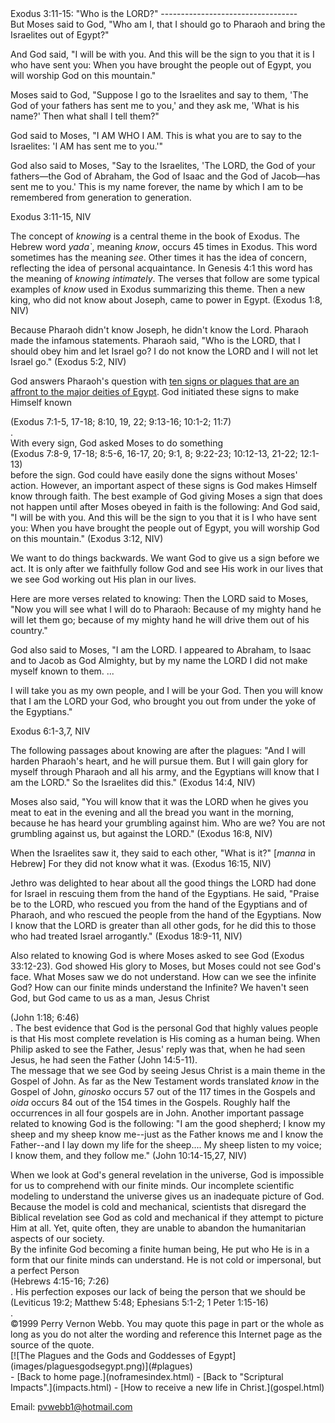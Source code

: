  <head> <title>(PVW) Exodus 3:11-15: "Who is the LORD?"</title> <meta content="IE=9" http-equiv="X-UA-Compatible"></meta> <link href="css/page_style.css" rel="stylesheet" type="text/css"></link> </head><body> <a name="top"></a><div class="page_style"> Exodus 3:11-15: "Who is the LORD?"
----------------------------------

<div class="p">But Moses said to God, "Who am I, that I should go to Pharaoh and bring the Israelites out of Egypt?"

And God said, "I will be with you. And this will be the sign to you that it is I who have sent you: When you have brought the people out of Egypt, you will worship God on this mountain."

Moses said to God, "Suppose I go to the Israelites and say to them, 'The God of your fathers has sent me to you,' and they ask me, 'What is his name?' Then what shall I tell them?"

God said to Moses, "I AM WHO I AM. This is what you are to say to the Israelites: 'I AM has sent me to you.'"

God also said to Moses, "Say to the Israelites, 'The LORD, the God of your fathers—the God of Abraham, the God of Isaac and the God of Jacob—has sent me to you.' This is my name forever, the name by which I am to be remembered from generation to generation.

 Exodus 3:11-15, NIV</div><div class="p">The concept of *knowing* is a central theme in the book of Exodus. The Hebrew word *yada`*, meaning *know*, occurs 45 times in Exodus. This word sometimes has the meaning *see*. Other times it has the idea of concern, reflecting the idea of personal acquaintance. In Genesis 4:1 this word has the meaning of *knowing intimately*. The verses that follow are some typical examples of *know* used in Exodus summarizing this theme. Then a new king, who did not know about Joseph, came to power in Egypt. (Exodus 1:8, NIV)

 Because Pharaoh didn't know Joseph, he didn't know the Lord. Pharaoh made the infamous statements. Pharaoh said, "Who is the LORD, that I should obey him and let Israel go? I do not know the LORD and I will not let Israel go." (Exodus 5:2, NIV)

 <a name="plagues"></a>God answers Pharaoh's question with [ten signs or plagues that are an affront to the major deities of Egypt](#chart). God initiated these signs to make Himself known<div class="footnote">(Exodus 7:1-5, 17-18; 8:10, 19, 22; 9:13-16; 10:1-2; 11:7)</div>.</div><div class="p">With every sign, God asked Moses to do something<div class="footnote">(Exodus 7:8-9, 17-18; 8:5-6, 16-17, 20; 9:1, 8; 9:22-23; 10:12-13, 21-22; 12:1-13)</div> before the sign. God could have easily done the signs without Moses' action. However, an important aspect of these signs is God makes Himself know through faith. The best example of God giving Moses a sign that does not happen until after Moses obeyed in faith is the following: And God said, "I will be with you. And this will be the sign to you that it is I who have sent you: When you have brought the people out of Egypt, you will worship God on this mountain." (Exodus 3:12, NIV)

 We want to do things backwards. We want God to give us a sign before we act. It is only after we faithfully follow God and see His work in our lives that we see God working out His plan in our lives.</div><div class="p">Here are more verses related to knowing: Then the LORD said to Moses, "Now you will see what I will do to Pharaoh: Because of my mighty hand he will let them go; because of my mighty hand he will drive them out of his country."

God also said to Moses, "I am the LORD. I appeared to Abraham, to Isaac and to Jacob as God Almighty, but by my name the LORD I did not make myself known to them. ...

I will take you as my own people, and I will be your God. Then you will know that I am the LORD your God, who brought you out from under the yoke of the Egyptians."

 Exodus 6:1-3,7, NIV</div><div class="p">The following passages about knowing are after the plagues: "And I will harden Pharaoh's heart, and he will pursue them. But I will gain glory for myself through Pharaoh and all his army, and the Egyptians will know that I am the LORD." So the Israelites did this." (Exodus 14:4, NIV)

Moses also said, "You will know that it was the LORD when he gives you meat to eat in the evening and all the bread you want in the morning, because he has heard your grumbling against him. Who are we? You are not grumbling against us, but against the LORD." (Exodus 16:8, NIV)

When the Israelites saw it, they said to each other, "What is it?" \[*manna* in Hebrew\] For they did not know what it was. (Exodus 16:15, NIV)

Jethro was delighted to hear about all the good things the LORD had done for Israel in rescuing them from the hand of the Egyptians. He said, "Praise be to the LORD, who rescued you from the hand of the Egyptians and of Pharaoh, and who rescued the people from the hand of the Egyptians. Now I know that the LORD is greater than all other gods, for he did this to those who had treated Israel arrogantly." (Exodus 18:9-11, NIV)

 Also related to knowing God is where Moses asked to see God (Exodus 33:12-23). God showed His glory to Moses, but Moses could not see God's face. What Moses saw we do not understand. How can we see the infinite God? How can our finite minds understand the Infinite? We haven't seen God, but God came to us as a man, Jesus Christ<div class="footnote">(John 1:18; 6:46)</div>. The best evidence that God is the personal God that highly values people is that His most complete revelation is His coming as a human being. When Philip asked to see the Father, Jesus' reply was that, when he had seen Jesus, he had seen the Father (John 14:5-11).</div><div class="p">The message that we see God by seeing Jesus Christ is a main theme in the Gospel of John. As far as the New Testament words translated *know* in the Gospel of John, *ginosko* occurs 57 out of the 117 times in the Gospels and *oida* occurs 84 out of the 154 times in the Gospels. Roughly half the occurrences in all four gospels are in John. Another important passage related to knowing God is the following: "I am the good shepherd; I know my sheep and my sheep know me--just as the Father knows me and I know the Father--and I lay down my life for the sheep.... My sheep listen to my voice; I know them, and they follow me." (John 10:14-15,27, NIV)

</div>When we look at God's general revelation in the universe, God is impossible for us to comprehend with our finite minds. Our incomplete scientific modeling to understand the universe gives us an inadequate picture of God. Because the model is cold and mechanical, scientists that disregard the Biblical revelation see God as cold and mechanical if they attempt to picture Him at all. Yet, quite often, they are unable to abandon the humanitarian aspects of our society.

<div class="p">By the infinite God becoming a finite human being, He put who He is in a form that our finite minds can understand. He is not cold or impersonal, but a perfect Person<div class="footnote">(Hebrews 4:15-16; 7:26)</div>. His perfection exposes our lack of being the person that we should be<div class="footnote">(Leviticus 19:2; Matthew 5:48; Ephesians 5:1-2; 1 Peter 1:15-16)</div>. </div><div class="copy">©1999 Perry Vernon Webb. You may quote this page in part or the whole as long as you do not alter the wording and reference this Internet page as the source of the quote.</div><div class="p" id="footnotes"></div><script src="js/footnotes.js" type="text/javascript"></script> <a name="chart"></a>[![The Plagues and the Gods and Goddesses of Egypt](images/plaguesgodsegypt.png)](#plagues)  </div>- [Back to home page.](noframesindex.html)
- [Back to "Scriptural Impacts".](impacts.html)
- [How to receive a new life in Christ.](gospel.html)

Email: [pvwebb1@hotmail.com](mailto:pvwebb1@hotmail.com)

